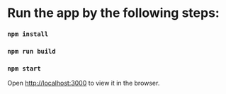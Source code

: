 # Run the app by the following steps:

### `npm install`

### `npm run build`

### `npm start`

Open [http://localhost:3000](http://localhost:3000) to view it in the browser.
